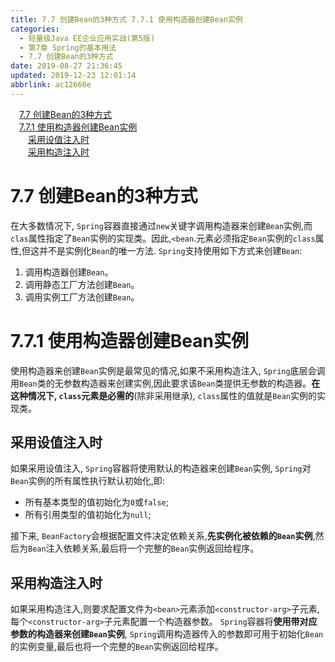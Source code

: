 ```yaml
---
title: 7.7 创建Bean的3种方式 7.7.1 使用构造器创建Bean实例
categories: 
  - 轻量级Java EE企业应用实战(第5版)
  - 第7章 Spring的基本用法
  - 7.7 创建Bean的3种方式
date: 2019-08-27 21:36:45
updated: 2019-12-23 12:01:14
abbrlink: ac12660e
---
```

<div id='my_toc'><a href="/JavaReadingNotes/ac12660e/#7-7-创建Bean的3种方式" class="header_1">7.7 创建Bean的3种方式</a>&nbsp;<br><a href="/JavaReadingNotes/ac12660e/#7-7-1-使用构造器创建Bean实例" class="header_1">7.7.1 使用构造器创建Bean实例</a>&nbsp;<br><a href="/JavaReadingNotes/ac12660e/#采用设值注入时" class="header_2">采用设值注入时</a>&nbsp;<br><a href="/JavaReadingNotes/ac12660e/#采用构造注入时" class="header_2">采用构造注入时</a>&nbsp;<br></div>
<style>.header_1{margin-left: 1em;}.header_2{margin-left: 2em;}.header_3{margin-left: 3em;}.header_4{margin-left: 4em;}.header_5{margin-left: 5em;}.header_6{margin-left: 6em;}</style>
<!--more-->
<script>if (navigator.platform.search('arm')==-1){document.getElementById('my_toc').style.display = 'none';}var e,p = document.getElementsByTagName('p');while (p.length>0) {e = p[0];e.parentElement.removeChild(e);}</script>

<!--end-->
<!--SSTStart-->
# 7.7 创建Bean的3种方式 #
在大多数情况下, `Spring`容器直接通过`new`关键字调用构造器来创建`Bean`实例,而`clas`属性指定了`Bean`实例的实现类。因此,`<bean`.元素必须指定`Bean`实例的`class`属性,但这并不是实例化`Bean`的唯一方法.
`Spring`支持使用如下方式来创建`Bean`:
1. 调用构造器创建`Bean`。
2. 调用静态工厂方法创建`Bean`。
3. 调用实例工厂方法创建`Bean`。

# 7.7.1 使用构造器创建Bean实例 #
使用构造器来创建`Bean`实例是最常见的情况,如果不采用构造注入, `Spring`底层会调用`Bean`类的无参数构造器来创建实例,因此要求该`Bean`类提供无参数的构造器。**在这种情况下, `class`元素是必需的**(除非采用继承), `class`属性的值就是`Bean`实例的实现类。
## 采用设值注入时 ##
如果采用设值注入, `Spring`容器将使用默认的构造器来创建`Bean`实例, `Spring`对`Bean`实例的所有属性执行默认初始化,即:
- 所有基本类型的值初始化为`0`或`false`;
- 所有引用类型的值初始化为`null`;

接下来, `BeanFactory`会根据配置文件决定依赖关系,**先实例化被依赖的`Bean`实例**,然后为`Bean`注入依赖关系,最后将一个完整的`Bean`实例返回给程序。
## 采用构造注入时 ##
如果采用构造注入,则要求配置文件为`<bean>`元素添加`<constructor-arg>`子元素,每个`<constructor-arg>`子元素配置一个构造器参数。 `Spring`容器将**使用带对应参数的构造器来创建`Bean`实例**, `Spring`调用构造器传入的参数即可用于初始化`Bean`的实例变量,最后也将一个完整的`Bean`实例返回给程序。

<!--SSTStop-->

